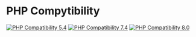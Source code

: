 # PHP Compytibility


[![PHP Compatibility 5.4](https://github.com/kanboard-ng/PluginManager/actions/workflows/php-compatibility-5.4.yaml/badge.svg?event=push)](https://github.com/kanboard-ng/PluginManager/actions/workflows/php-compatibility-5.4.yaml)
[![PHP Compatibility 7.4](https://github.com/kanboard-ng/PluginManager/actions/workflows/php-compatibility-7.4.yaml/badge.svg?event=push)](https://github.com/kanboard-ng/PluginManager/actions/workflows/php-compatibility-7.4.yaml)
[![PHP Compatibility 8.0](https://github.com/kanboard-ng/PluginManager/actions/workflows/php-compatibility-8.0.yaml/badge.svg?event=push)](https://github.com/kanboard-ng/PluginManager/actions/workflows/php-compatibility-8.0.yaml)


